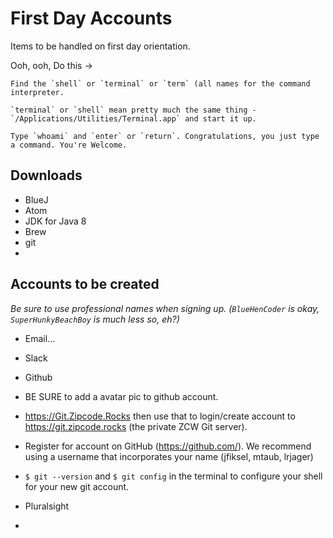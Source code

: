 # First Day Accounts

Items to be handled on first day orientation.

Ooh, ooh, Do this -> 

    Find the `shell` or `terminal` or `term` (all names for the command interpreter. 
    
    `terminal` or `shell` mean pretty much the same thing - `/Applications/Utilities/Terminal.app` and start it up.
    
    Type `whoami` and `enter` or `return`. Congratulations, you just type a command. You're Welcome.

## Downloads

* BlueJ
* Atom
* JDK for Java 8
* Brew
* git
* 


## Accounts to be created

_Be sure to use professional names when signing up. (`BlueHenCoder` is okay, `SuperHunkyBeachBoy` is much less so, eh?)_

* Email...
* Slack
* Github
 * BE SURE to add a avatar pic to github account.
 * https://Git.Zipcode.Rocks then use that to login/create account to https://git.zipcode.rocks (the private ZCW Git server).
 * Register for account on GitHub (https://github.com/). We recommend using a username that incorporates your name (jfiksel, mtaub, lrjager)
 * `$ git --version` and `$ git config` in the terminal to configure your shell for your new git account.
    
* Pluralsight
* 